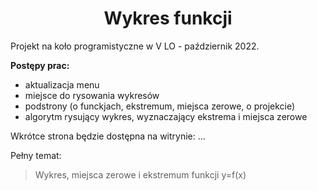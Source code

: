 <h1 align="center">Wykres funkcji</h1>
Projekt na koło programistyczne w V LO - październik 2022.

<b>Postępy prac: </b>
- aktualizacja menu
- miejsce do rysowania wykresów
- podstrony (o funckjach, ekstremum, miejsca zerowe, o projekcie)
- algorytm rysujący wykres, wyznaczający ekstrema i miejsca zerowe

Wkrótce strona będzie dostępna na witrynie: 
...

Pełny temat:
> Wykres, miejsca zerowe i ekstremum funkcji y=f(x)
